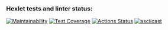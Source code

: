 ### Hexlet tests and linter status:
[![Maintainability](https://api.codeclimate.com/v1/badges/08e63f6c415bc86c1784/maintainability)](https://codeclimate.com/github/DiRouzzz/frontend-project-46/maintainability)
[![Test Coverage](https://api.codeclimate.com/v1/badges/08e63f6c415bc86c1784/test_coverage)](https://codeclimate.com/github/DiRouzzz/frontend-project-46/test_coverage)
[![Actions Status](https://github.com/DiRouzzz/frontend-project-46/actions/workflows/hexlet-check.yml/badge.svg)](https://github.com/DiRouzzz/frontend-project-46/actions)
[![asciicast](https://asciinema.org/a/gVevahWLlL0ioAzbDzvDgNLxx.svg)](https://asciinema.org/a/gVevahWLlL0ioAzbDzvDgNLxx)
